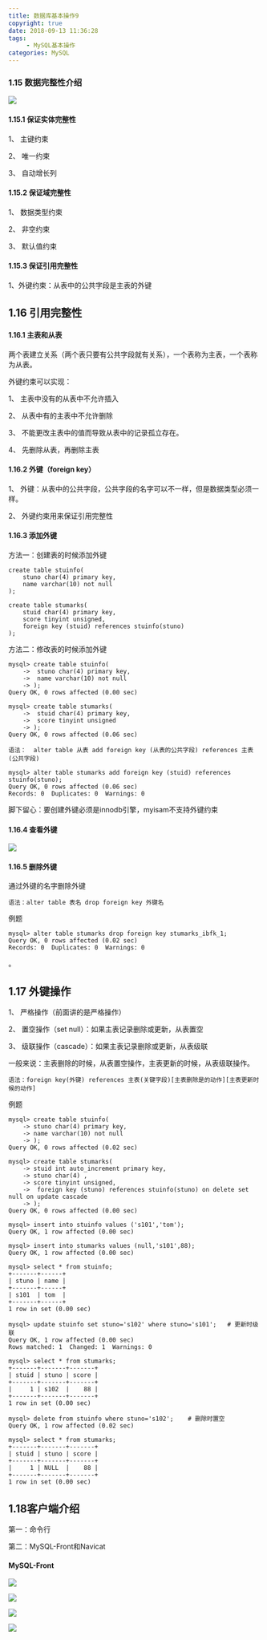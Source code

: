 ```yaml
---
title: 数据库基本操作9
copyright: true
date: 2018-09-13 11:36:28
tags:
     - MySQL基本操作
categories: MySQL
---
```


### 1.15    数据完整性介绍

![](数据库基本操作9/1.png)

#### 1.15.1 保证实体完整性

1、     主键约束

2、     唯一约束

3、     自动增长列

#### 1.15.2 保证域完整性

1、     数据类型约束

2、     非空约束

3、     默认值约束

#### 1.15.3 保证引用完整性

1、外键约束：从表中的公共字段是主表的外键

## 1.16  引用完整性

#### 1.16.1 主表和从表

两个表建立关系（两个表只要有公共字段就有关系），一个表称为主表，一个表称为从表。

外键约束可以实现：

1、     主表中没有的从表中不允许插入

2、     从表中有的主表中不允许删除

3、     不能更改主表中的值而导致从表中的记录孤立存在。

4、     先删除从表，再删除主表

#### 1.16.2    外键（foreign key）

1、     外键：从表中的公共字段，公共字段的名字可以不一样，但是数据类型必须一样。

2、     外键约束用来保证引用完整性

#### 1.16.3 添加外键

方法一：创建表的时候添加外键

```mysql
create table stuinfo(
	stuno char(4) primary key,
	name varchar(10) not null
);

create table stumarks(
	stuid char(4) primary key,
	score tinyint unsigned,
	foreign key (stuid) references stuinfo(stuno)
);
```

 方法二：修改表的时候添加外键

```mysql
mysql> create table stuinfo(
    ->  stuno char(4) primary key,
    ->  name varchar(10) not null
    -> );
Query OK, 0 rows affected (0.00 sec)

mysql> create table stumarks(
    ->  stuid char(4) primary key,
    ->  score tinyint unsigned
    -> );
Query OK, 0 rows affected (0.06 sec)

语法：  alter table 从表 add foreign key (从表的公共字段) references 主表(公共字段)

mysql> alter table stumarks add foreign key (stuid) references stuinfo(stuno);
Query OK, 0 rows affected (0.06 sec)
Records: 0  Duplicates: 0  Warnings: 0
```

脚下留心：要创建外键必须是innodb引擎，myisam不支持外键约束

#### 1.16.4 查看外键

![](数据库基本操作9/2.png)

#### 1.16.5 删除外键

通过外键的名字删除外键

```mysql
语法：alter table 表名 drop foreign key 外键名
```

例题

```mysql
mysql> alter table stumarks drop foreign key stumarks_ibfk_1;
Query OK, 0 rows affected (0.02 sec)
Records: 0  Duplicates: 0  Warnings: 0
```

。

## 1.17 外键操作

1、     严格操作（前面讲的是严格操作）

2、     置空操作（set null）：如果主表记录删除或更新，从表置空

3、     级联操作（cascade）：如果主表记录删除或更新，从表级联

一般来说：主表删除的时候，从表置空操作，主表更新的时候，从表级联操作。

```mysql
语法：foreign key(外键) references 主表(关键字段)[主表删除是的动作][主表更新时候的动作]
```

例题

```mysql
mysql> create table stuinfo(
    -> stuno char(4) primary key,
    -> name varchar(10) not null
    -> );
Query OK, 0 rows affected (0.02 sec)

mysql> create table stumarks(
    -> stuid int auto_increment primary key,
    -> stuno char(4) ,
    -> score tinyint unsigned,
    ->  foreign key (stuno) references stuinfo(stuno) on delete set null on update cascade
    -> );
Query OK, 0 rows affected (0.00 sec)

mysql> insert into stuinfo values ('s101','tom');
Query OK, 1 row affected (0.00 sec)

mysql> insert into stumarks values (null,'s101',88);
Query OK, 1 row affected (0.00 sec)

mysql> select * from stuinfo;
+-------+------+
| stuno | name |
+-------+------+
| s101  | tom  |
+-------+------+
1 row in set (0.00 sec)

mysql> update stuinfo set stuno='s102' where stuno='s101';   # 更新时级联
Query OK, 1 row affected (0.00 sec)
Rows matched: 1  Changed: 1  Warnings: 0

mysql> select * from stumarks;
+-------+-------+-------+
| stuid | stuno | score |
+-------+-------+-------+
|     1 | s102  |    88 |
+-------+-------+-------+
1 row in set (0.00 sec)

mysql> delete from stuinfo where stuno='s102';    # 删除时置空
Query OK, 1 row affected (0.02 sec)

mysql> select * from stumarks;
+-------+-------+-------+
| stuid | stuno | score |
+-------+-------+-------+
|     1 | NULL  |    88 |
+-------+-------+-------+
1 row in set (0.00 sec)

```

## 1.18客户端介绍

第一：命令行

第二：MySQL-Front和Navicat

#### MySQL-Front

![](数据库基本操作9/3.png)

![](数据库基本操作9/4.png)

![](数据库基本操作9/8.png)



![](数据库基本操作9/9.png)

